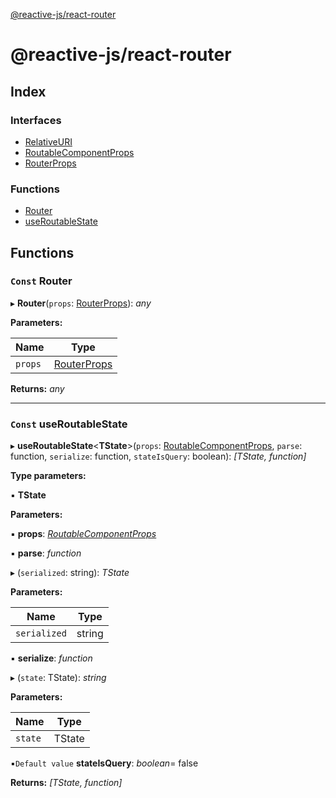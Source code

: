 [@reactive-js/react-router](README.md)

# @reactive-js/react-router

## Index

### Interfaces

* [RelativeURI](interfaces/relativeuri.md)
* [RoutableComponentProps](interfaces/routablecomponentprops.md)
* [RouterProps](interfaces/routerprops.md)

### Functions

* [Router](README.md#const-router)
* [useRoutableState](README.md#const-useroutablestate)

## Functions

### `Const` Router

▸ **Router**(`props`: [RouterProps](interfaces/routerprops.md)): *any*

**Parameters:**

Name | Type |
------ | ------ |
`props` | [RouterProps](interfaces/routerprops.md) |

**Returns:** *any*

___

### `Const` useRoutableState

▸ **useRoutableState**<**TState**>(`props`: [RoutableComponentProps](interfaces/routablecomponentprops.md), `parse`: function, `serialize`: function, `stateIsQuery`: boolean): *[TState, function]*

**Type parameters:**

▪ **TState**

**Parameters:**

▪ **props**: *[RoutableComponentProps](interfaces/routablecomponentprops.md)*

▪ **parse**: *function*

▸ (`serialized`: string): *TState*

**Parameters:**

Name | Type |
------ | ------ |
`serialized` | string |

▪ **serialize**: *function*

▸ (`state`: TState): *string*

**Parameters:**

Name | Type |
------ | ------ |
`state` | TState |

▪`Default value`  **stateIsQuery**: *boolean*= false

**Returns:** *[TState, function]*
